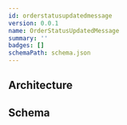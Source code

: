 ```yaml
---
id: orderstatusupdatedmessage
version: 0.0.1
name: OrderStatusUpdatedMessage
summary: ''
badges: []
schemaPath: schema.json
---
```

## Architecture
<NodeGraph />


## Schema
<SchemaViewer file="schema.json" title="Message Schema" maxHeight="500" />
